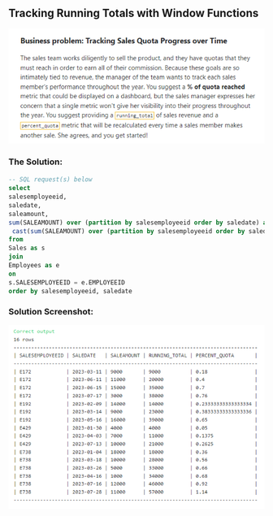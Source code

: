 ## Tracking Running Totals with Window Functions

![B1](images/10.png)

### The Solution: 

``` SQL
-- SQL request(s)​​​​​​‌​‌​​‌‌​​​‌‌‌‌​​​​​​‌​‌‌‌ below
select 
salesemployeeid,
saledate,
saleamount,
sum(SALEAMOUNT) over (partition by salesemployeeid order by saledate) as Running_total,
 cast(sum(SALEAMOUNT) over (partition by salesemployeeid order by saledate) as float) / quota as percent_quota
from
Sales as s
join
Employees as e
on 
s.SALESEMPLOYEEID = e.EMPLOYEEID
order by salesemployeeid, saledate
```

### Solution Screenshot:

![B1](images/S_10.png)
